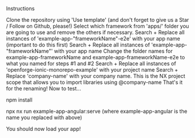 Instructions


Clone the repository using 'Use template' (and don't forget to give us a Star / Follow on Github, please!)
Select which framework from 'apps/' folder you are going to use and remove the others if necessary.
Search + Replace all instances of 'example-app-"frameworkName"-e2e' with your app name (important to do this first)
Search + Replace all instances of 'example-app-"frameworkName"' with your app name
Change the folder names for example-app-frameworkName and example-app-frameworkName-e2e to what you named for steps #1 and #2
Search + Replace all instances of 'openforge-ionic-monorepo-example' with your project name
Search + Replace 'company-name' with your company name. This is the NX project scope that allows you to import libraries using @company-name
That's it for the renaming! Now to test...

npm install

npx nx run example-app-angular:serve (where example-app-angular is the name you replaced with above)

You should now load your app!
